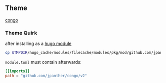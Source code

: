 ## Theme

[congo](https://jpanther.github.io/congo/docs/)

### Theme Quirk

after installing as a [hugo module](https://jpanther.github.io/congo/docs/installation/#install-using-hugo)

```bash
cp $TMPDIR/hugo_cache/modules/filecache/modules/pkg/mod/github.com/jpanther/congo/v2@v2.2.0/config/_default/*.toml config/_default
```

`module.toml` must contain afterwards:

```toml
[[imports]]
path = "github.com/jpanther/congo/v2"
```
